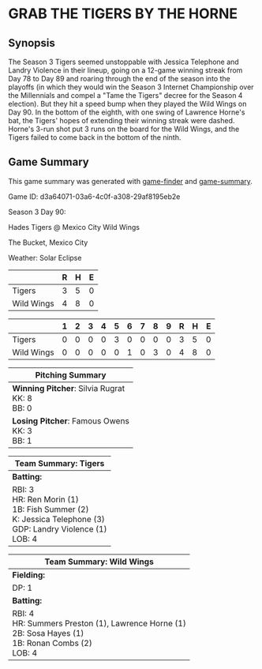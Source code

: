 # GRAB THE TIGERS BY THE HORNE

## Synopsis

The Season 3 Tigers seemed unstoppable with Jessica Telephone and Landry Violence in their lineup, going on a
12-game winning streak from Day 78 to Day 89 and roaring through the end of the season into the playoffs (in which
they would win the Season 3 Internet Championship over the Millennials and compel a "Tame the Tigers" decree for
the Season 4 election). But they hit a speed bump when they played the Wild Wings on Day 90. In the bottom of the
eighth, with one swing of Lawrence Horne's bat, the Tigers' hopes of extending their winning streak were dashed.
Horne's 3-run shot put 3 runs on the board for the Wild Wings, and the Tigers failed to come back in the bottom of
the ninth. 

## Game Summary

This game summary was generated with
[game-finder](https://github.com/ch4zm/blaseball-game-finder) and
[game-summary](https://github.com/ch4zm/blaseball-game-summary).

Game ID: d3a64071-03a6-4c0f-a308-29af8195eb2e

Season 3 Day 90:

Hades Tigers @ Mexico City Wild Wings

The Bucket, Mexico City

Weather: Solar Eclipse



|  | R | H | E |
| --- | --- | --- | --- |
| Tigers |   3 |   5 |   0 | 
| Wild Wings |   4 |   8 |   0 | 


|  |   1 |   2 |   3 |   4 |   5 |   6 |   7 |   8 |   9 |  R | H | E |
| --- | --- | --- | --- | --- | --- | --- | --- | --- | --- | --- | --- | --- |
| Tigers |   0 |   0 |   0 |   0 |   3 |   0 |   0 |   0 |   0 |   3 |   5 |   0 | 
| Wild Wings |   0 |   0 |   0 |   0 |   0 |   1 |   0 |   3 |   0 |   4 |   8 |   0 | 


| Pitching Summary |
| --- |
| **Winning Pitcher**: Silvia Rugrat<br />KK: 8<br />BB: 0 |
| **Losing Pitcher**: Famous Owens<br />KK: 3<br />BB: 1 |


| Team Summary: Tigers |
| --- |
| **Batting:** |
| RBI: 3 <br />HR: Ren Morin (1) <br />1B: Fish Summer (2) <br />K: Jessica Telephone (3) <br />GDP: Landry Violence (1) <br />LOB: 4 |


| Team Summary: Wild Wings |
| --- |
| **Fielding:** |
| DP: 1 |
| **Batting:** |
| RBI: 4 <br />HR: Summers Preston (1), Lawrence Horne (1) <br />2B: Sosa Hayes (1) <br />1B: Ronan Combs (2) <br />LOB: 4 |

